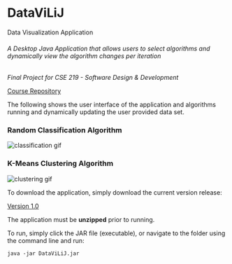# DataViLiJ
Data Visualization Application
###### A Desktop Java Application that allows users to select algorithms and dynamically view the algorithm changes per iteration

*Final Project for CSE 219 - Software Design & Development*

[Course Repository](https://github.com/Neil1114/CSE219-Software-Design)

The following shows the user interface of the application and algorithms running and dynamically updating the user provided data set.

### Random Classification Algorithm
![classification gif](https://github.com/Neil1114/CSE219-Software-Design/blob/master/DataViLiJ/classification_gif.gif "Classification Gif")

### K-Means Clustering Algorithm
![clustering gif](https://github.com/Neil1114/CSE219-Software-Design/blob/master/DataViLiJ/clustering_gif.gif "Clustering Gif")

To download the application, simply download the current version release:

[Version 1.0](https://github.com/Neil1114/DataViLiJ/releases/tag/v1.0)

The application must be **unzipped** prior to running.

To run, simply click the JAR file (executable), or navigate to the folder using the command line and run:

``` java -jar DataViLiJ.jar ```
